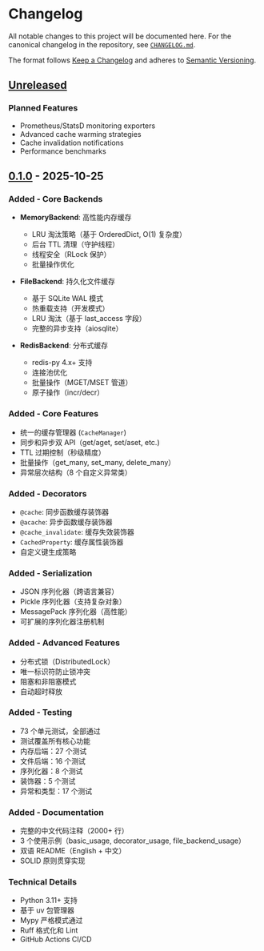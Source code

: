 # Changelog

All notable changes to this project will be documented here. For the canonical changelog in the repository, see [`CHANGELOG.md`](https://github.com/getaix/symphra-cache/blob/main/CHANGELOG.md).

The format follows [Keep a Changelog](https://keepachangelog.com/en/1.0.0/) and adheres to [Semantic Versioning](https://semver.org/spec/v2.0.0.html).

## [Unreleased]

### Planned Features
- Prometheus/StatsD monitoring exporters
- Advanced cache warming strategies
- Cache invalidation notifications
- Performance benchmarks

## [0.1.0] - 2025-10-25

### Added - Core Backends
- **MemoryBackend**: 高性能内存缓存
  - LRU 淘汰策略（基于 OrderedDict, O(1) 复杂度）
  - 后台 TTL 清理（守护线程）
  - 线程安全（RLock 保护）
  - 批量操作优化

- **FileBackend**: 持久化文件缓存
  - 基于 SQLite WAL 模式
  - 热重载支持（开发模式）
  - LRU 淘汰（基于 last_access 字段）
  - 完整的异步支持（aiosqlite）

- **RedisBackend**: 分布式缓存
  - redis-py 4.x+ 支持
  - 连接池优化
  - 批量操作（MGET/MSET 管道）
  - 原子操作（incr/decr）

### Added - Core Features
- 统一的缓存管理器 (`CacheManager`)
- 同步和异步双 API（get/aget, set/aset, etc.)
- TTL 过期控制（秒级精度）
- 批量操作（get_many, set_many, delete_many）
- 异常层次结构（8 个自定义异常类）

### Added - Decorators
- `@cache`: 同步函数缓存装饰器
- `@acache`: 异步函数缓存装饰器
- `@cache_invalidate`: 缓存失效装饰器
- `CachedProperty`: 缓存属性装饰器
- 自定义键生成策略

### Added - Serialization
- JSON 序列化器（跨语言兼容）
- Pickle 序列化器（支持复杂对象）
- MessagePack 序列化器（高性能）
- 可扩展的序列化器注册机制

### Added - Advanced Features
- 分布式锁（DistributedLock）
- 唯一标识符防止锁冲突
- 阻塞和非阻塞模式
- 自动超时释放

### Added - Testing
- 73 个单元测试，全部通过
- 测试覆盖所有核心功能
- 内存后端：27 个测试
- 文件后端：16 个测试
- 序列化器：8 个测试
- 装饰器：5 个测试
- 异常和类型：17 个测试

### Added - Documentation
- 完整的中文代码注释（2000+ 行）
- 3 个使用示例（basic_usage, decorator_usage, file_backend_usage）
- 双语 README（English + 中文）
- SOLID 原则贯穿实现

### Technical Details
- Python 3.11+ 支持
- 基于 uv 包管理器
- Mypy 严格模式通过
- Ruff 格式化和 Lint
- GitHub Actions CI/CD

[Unreleased]: https://github.com/getaix/symphra-cache/compare/v0.1.0...HEAD
[0.1.0]: https://github.com/getaix/symphra-cache/releases/tag/v0.1.0
